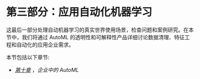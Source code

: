 

# 第三部分：应用自动化机器学习

这最后一部分处理自动机器学习的真实世界使用场景，检查问题和案例研究。在本节中，我们将通过 AutoML 的透明性和可解释性产品详细讨论数据清理、特征工程和自动化的应用企业需求。

本节包括以下章节:

*   [*第十章*](B16890_10_Final_VK_ePub.xhtml#_idTextAnchor128) ，*企业中的 AutoML*